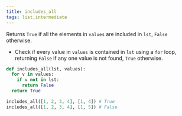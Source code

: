 ```yaml
---
title: includes_all
tags: list,intermediate
---
```


Returns `True` if all the elements in `values` are included in `lst`, `False` otherwise.

- Check if every value in `values` is contained in `lst` using a `for` loop, returning `False` if any one value is not found, `True` otherwise.

```py
def includes_all(lst, values):
  for v in values:
    if v not in lst:
      return False
  return True
```

```py
includes_all([1, 2, 3, 4], [1, 4]) # True
includes_all([1, 2, 3, 4], [1, 5]) # False
```
